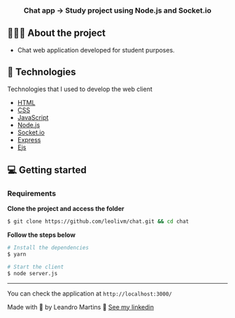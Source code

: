 <h3 align="center">
  Chat app -> Study project using Node.js and Socket.io
</h3>

## 💇🏻‍♂️ About the project

- Chat web application developed for student purposes.

## 🚀 Technologies

Technologies that I used to develop the web client

- [HTML](https://www.w3schools.com/html/)
- [CSS](https://www.w3schools.com/css/)
- [JavaScript](https://www.w3schools.com/js/)
- [Node.js](https://nodejs.org/en/)
- [Socket.io](https://socket.io/)
- [Express](https://expressjs.com/pt-br/)
- [Ejs](https://ejs.co/)

## 💻 Getting started

### Requirements

**Clone the project and access the folder**

```bash
$ git clone https://github.com/leolivm/chat.git && cd chat
```

**Follow the steps below**

```bash
# Install the dependencies
$ yarn

# Start the client
$ node server.js
```

---

You can check the application at `http://localhost:3000/`

Made with 💜 by Leandro Martins 👋 [See my linkedin](https://www.linkedin.com/in/leandro-martins-0640921a4/)

